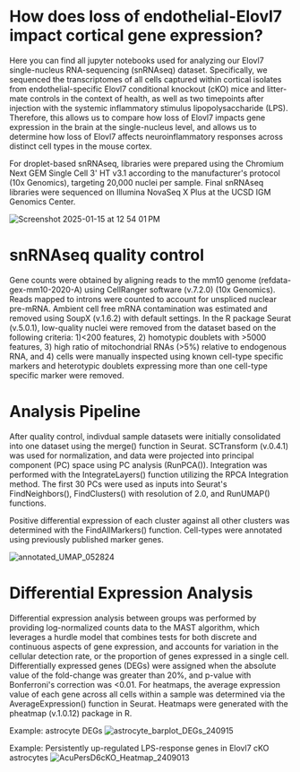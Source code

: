 # How does loss of endothelial-Elovl7 impact cortical gene expression?
Here you can find all jupyter notebooks used for analyzing our Elovl7 single-nucleus RNA-sequencing (snRNAseq) dataset. Specifically, we sequenced the transcriptomes of all cells captured within cortical isolates from endothelial-specific Elovl7 conditional knockout (cKO) mice and litter-mate controls in the context of health, as well as two timepoints after injection with the systemic inflammatory stimulus lipopolysaccharide (LPS). Therefore, this allows us to compare how loss of Elovl7 impacts gene expression in the brain at the single-nucleus level, and allows us to determine how loss of Elovl7 affects neuroinflammatory responses across distinct cell types in the mouse cortex. 

For droplet-based snRNAseq, libraries were prepared using the Chromium Next GEM Single Cell 3' HT v3.1 according to the manufacturer's protocol (10x Genomics), targeting 20,000 nuclei per sample. Final snRNAseq libraries were sequenced on Illumina NovaSeq X Plus at the UCSD IGM Genomics Center.

![Screenshot 2025-01-15 at 12 54 01 PM](https://github.com/user-attachments/assets/90ffae58-6908-428c-8827-0290985700a5)
# snRNAseq quality control
Gene counts were obtained by aligning reads to the mm10 genome (refdata-gex-mm10-2020-A) using CellRanger software (v.7.2.0) (10x Genomics). Reads mapped to introns were counted to account for unspliced nuclear pre-mRNA. Ambient cell free mRNA contamination was estimated and removed using SoupX (v.1.6.2) with default settings. In the R package Seurat (v.5.0.1), low-quality nuclei were removed from the dataset based on the following criteria: 1)<200 features, 2) homotypic doublets with >5000 features, 3) high ratio of mitochondrial RNAs (>5%) relative to endogenous RNA, and 4) cells were manually inspected using known cell-type specific markers and heterotypic doublets expressing more than one cell-type specific marker were removed.

# Analysis Pipeline
After quality control, indivdual sample datasets were initially consolidated into one dataset using the merge() function in Seurat. SCTransform (v.0.4.1) was used for normalization, and data were projected into principal component (PC) space using PC analysis (RunPCA()). Integration was performed with the IntegrateLayers() function utilizing the RPCA Integration method. The first 30 PCs were used as inputs into Seurat's FindNeighbors(), FindClusters() with resolution of 2.0, and RunUMAP() functions.

Positive differential expression of each cluster against all other clusters was determined with the FindAllMarkers() function. Cell-types were annotated using previously published marker genes. 

![annotated_UMAP_052824](https://github.com/user-attachments/assets/9a2e9dfb-0a9c-4667-9051-7a47866f7c42)

# Differential Expression Analysis
Differential expression analysis between groups was performed by providing log-normalized counts data to the MAST algorithm, which leverages a hurdle model that combines tests for both discrete and continuous aspects of gene expression, and accounts for variation in the cellular detection rate, or the proportion of genes expressed in a single cell. Differentially expressed genes (DEGs) were assigned when the absolute value of the fold-change was greater than 20%, and p-value with Bonferroni's correction was <0.01. For heatmaps, the average expression value of each gene across all cells within a sample was determined via the AverageExpression() function in Seurat. Heatmaps were generated with the pheatmap (v.1.0.12) package in R. 

Example: astrocyte DEGs
![astrocyte_barplot_DEGs_240915](https://github.com/user-attachments/assets/02a884ed-9517-4a66-824e-d9669eb81fc2)

Example: Persistently up-regulated LPS-response genes in Elovl7 cKO astrocytes
![AcuPersD6cKO_Heatmap_2409013](https://github.com/user-attachments/assets/4c4348f5-cd69-487e-b996-85a47ca968ba)

